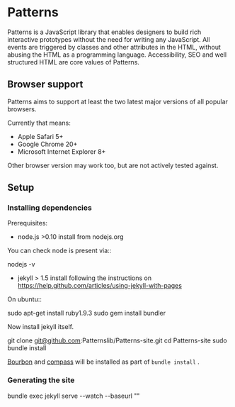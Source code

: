 # Patterns

Patterns is a JavaScript library that enables designers to build rich
interactive prototypes without the need for writing any JavaScript. All events
are triggered by classes and other attributes in the HTML, without abusing the
HTML as a programming language. Accessibility, SEO and well structured HTML are
core values of Patterns.

## Browser support

Patterns aims to support at least the two latest major versions of all popular browsers.

Currently that means:

- Apple Safari 5+
- Google Chrome 20+
- Microsoft Internet Explorer 8+

Other browser version may work too, but are not actively tested against.

## Setup

### Installing dependencies

Prerequisites:

- node.js >0.10 install from nodejs.org

You can check node is present via::

  nodejs -v

- jekyll > 1.5 install following the instructions on
  https://help.github.com/articles/using-jekyll-with-pages

On ubuntu::

  sudo apt-get install ruby1.9.3
  sudo gem install bundler

Now install jekyll itself.

  git clone git@github.com:Patternslib/Patterns-site.git
  cd Patterns-site
  sudo bundle install

[Bourbon](http://bourbon.io) and [compass](http://compass-style.org) will be installed as part of `bundle install` .


### Generating the site

  bundle exec jekyll serve --watch --baseurl ""
